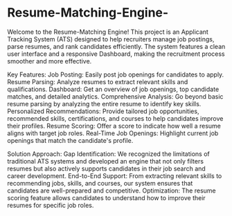# Resume-Matching-Engine-
Welcome to the Resume-Matching Engine! This project is an Applicant Tracking System (ATS) designed to help recruiters manage job postings, parse resumes, and rank candidates efficiently. The system features a clean user interface and a responsive Dashboard, making the recruitment process smoother and more effective.

Key Features:
Job Posting: Easily post job openings for candidates to apply.
Resume Parsing: Analyze resumes to extract relevant skills and qualifications.
Dashboard: Get an overview of job openings, top candidate matches, and detailed analytics.
Comprehensive Analysis: Go beyond basic resume parsing by analyzing the entire resume to identify key skills.
Personalized Recommendations: Provide tailored job opportunities, recommended skills, certifications, and courses to help candidates improve their profiles.
Resume Scoring: Offer a score to indicate how well a resume aligns with target job roles.
Real-Time Job Openings: Highlight current job openings that match the candidate's profile.


Solution Approach:
Gap Identification: We recognized the limitations of traditional ATS systems and developed an engine that not only filters resumes but also actively supports candidates in their job search and career development.
End-to-End Support: From extracting relevant skills to recommending jobs, skills, and courses, our system ensures that candidates are well-prepared and competitive.
Optimization: The resume scoring feature allows candidates to understand how to improve their resumes for specific job roles.
